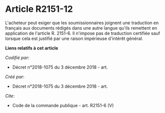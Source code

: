 # Article R2151-12

L'acheteur peut exiger que les soumissionnaires joignent une traduction en français aux documents rédigés dans une autre
langue qu'ils remettent en application de l'article R. 2151-6. Il n'impose pas de traduction certifiée sauf lorsque cela est
justifié par une raison impérieuse d'intérêt général.

**Liens relatifs à cet article**

_Codifié par_:

  - Décret n°2018-1075 du 3 décembre 2018 - art.

_Créé par_:

  - Décret n°2018-1075 du 3 décembre 2018 - art.

_Cite_:

  - Code de la commande publique - art. R2151-6 (V)
